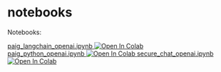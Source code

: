 # notebooks
Notebooks:

<a target="_blank" href="https://colab.research.google.com/github/privacera/notebooks/blob/main/paig_langchain_openai.ipynb">
  paig_langchain_openai.ipynb
  <img src="https://colab.research.google.com/assets/colab-badge.svg" alt="Open In Colab"/>
</a>

</br>

<a target="_blank" href="https://colab.research.google.com/github/privacera/notebooks/blob/main/paig_python_openai.ipynb">
  paig_python_openai.ipynb
  <img src="https://colab.research.google.com/assets/colab-badge.svg" alt="Open In Colab"/>
</a>


<a target="_blank" href="https://colab.research.google.com/github/privacera/notebooks/blob/main/secure_chat_openai.ipynb">
  secure_chat_openai.ipynb
  <img src="https://colab.research.google.com/assets/colab-badge.svg" alt="Open In Colab"/>
</a>
